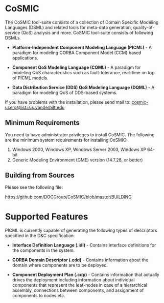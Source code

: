 CoSMIC
============================
The CoSMIC tool-suite consists of a collection of Domain Specific
Modeling Languages (DSML) and related tools for meta-data generation,
quality-of-service (QoS) analysis and more. CoSMIC tool-suite consists
of following DSMLs.

* **Platform-Independent Component Modeling Language (PICML)** - A 
  paradigm for modeling CORBA Component Model (CCM) based applications.

* **Component QoS Modeling Language (CQML)** - A paradigm for modeling
  QoS characteristics such as fault-tolerance, real-time on top of PICML 
  models.

* **Data Distribution Service (DDS) QoS Modeling Language (DQML)** - A 
  paradigm for modeling QoS of DDS-based systems.

If you have problems with the installation, please send mail to:
cosmic-users@list.isis.vanderbilt.edu

Minimum Requirements
---------------------------------
You need to have administrator privileges to install CoSMIC. The following
are the minimum system requirements for installing CoSMIC:

1. Windows 2000, Windows XP, Windows Server 2003, Windows XP 64-bit
2. Generic Modeling Environment (GME) version (14.7.28, or better)

Building from Sources
---------------------------------

Please see the following file:

  https://github.com/DOCGroup/CoSMIC/blob/master/BUILDING
  
Supported Features
============================

PICML is currently capable of generating the following types of descriptors
specified in the D&C specification:

* **Interface Definition Language (.idl)** - Contains interface definitions for
  the components in the system.

* **CORBA Domain Descriptor (.cdd)** - Contains information about the domain
  where components are to be deployed.

* **Component Deployment Plan (.cdp)** - Contains information that actually
  drives the deployment including information about individual
  components that represent the leaf-nodes in case of a hierarchical
  assembly, connections between components, and assignment of
  components to nodes etc.
